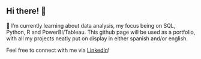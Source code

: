 ## Hi there! 👋

🌱 I’m currently learning about data analysis, my focus being on SQL, Python, R and PowerBI/Tableau. This github page will be used as a portfolio, with all my projects neatly put on display in either spanish and/or english.

Feel free to connect with me via [LinkedIn](https://www.linkedin.com/in/sonia-remacha/)!
